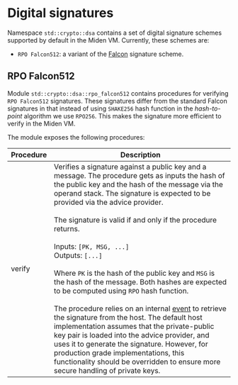 # Digital signatures
Namespace `std::crypto::dsa` contains a set of  digital signature schemes supported by default in the Miden VM. Currently, these schemes are:

* `RPO Falcon512`: a variant of the [Falcon](https://falcon-sign.info/) signature scheme.

## RPO Falcon512

Module `std::crypto::dsa::rpo_falcon512` contains procedures for verifying `RPO Falcon512` signatures. These signatures differ from the standard Falcon signatures in that instead of using `SHAKE256` hash function in the *hash-to-point* algorithm we use `RPO256`. This makes the signature more efficient to verify in the Miden VM.

The module exposes the following procedures:

| Procedure   | Description |
| ----------- | ------------- |
| verify      | Verifies a signature against a public key and a message. The procedure gets as inputs the hash of the public key and the hash of the message via the operand stack. The signature is expected to be provided via the advice provider.<br /><br />The signature is valid if and only if the procedure returns.<br /><br />Inputs: `[PK, MSG, ...]`<br />Outputs: `[...]`<br /><br />Where `PK` is the hash of the public key and `MSG` is the hash of the message. Both hashes are expected to be computed using `RPO` hash function.<br /><br /> The procedure relies on an internal [event](../../assembly/events.md) to retrieve the signature from the host. The default host implementation assumes that the private-public key pair is loaded into the advice provider, and uses it to generate the signature. However, for production grade implementations, this functionality should be overridden to ensure more secure handling of private keys.|
